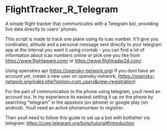 # FlightTracker_R_Telegram
A simple flight tracker that communicates with a Telegram bot, providing live data directly to users' phones.

This script is made to track one plane using its icao number. it'll give you cordinates, altitude and a personal message sent directly to your telegram app at the interval you want it using crontab - you can find a lot of information about icao numbers online or pick one you like from https://www.flightaware.com/ or https://www.flightradar24.com/

Using openskies api (https://opensky-network.org)
If you dont have an account yet, create a new user on opensky-network, (https://opensky-network.org/index.php?option=com_users&view=registration)

For the part of communication to the phone using telegram, youll need an account too.
In my experience its easiest setting it up on the phone by searching "telegram" in the appstore (on iphone) or google play (on android).
Youll need an active phonenumber to registrer.

Then youll need to follow this guide to set up a bot with botfather via telegram: https://core.telegram.org/bots/tutorial#introduction

